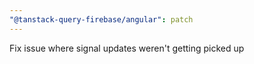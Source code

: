 ```yaml
---
"@tanstack-query-firebase/angular": patch
---
```


Fix issue where signal updates weren't getting picked up

